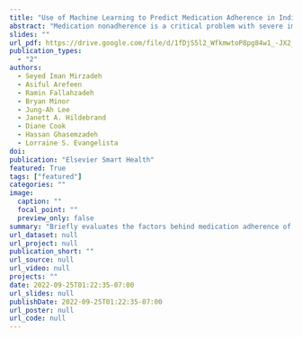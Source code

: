 ```yaml
---
title: "Use of Machine Learning to Predict Medication Adherence in Individuals at Risk for Atherosclerotic Cardiovascular Disease"
abstract: "Medication nonadherence is a critical problem with severe implications in individuals at risk for atherosclerotic cardiovascular disease. Many studies have attempted to predict medication adherence in this population, but few, if any, have been effective in prediction, suggesting that essential risk factors remain unidentified. This study's objective was to (1) establish an accurate prediction model of medication adherence in individuals at risk for atherosclerotic cardiovascular disease and (2) identify significant contributing factors to the predictive accuracy of medication adherence. In particular, we aimed to use only the baseline questionnaire data to assess medication adherence prediction feasibility. A sample of 40 individuals at risk for atherosclerotic cardiovascular disease was recruited for an eight-week feasibility study. After collecting baseline data, we recorded data from a pillbox that sent events to a cloud-based server. Health measures and medication use events were analyzed using machine learning algorithms to identify variables that best predict medication adherence. Our adherence prediction model, based on only the ten most relevant variables, achieved an average error rate of 12.9%. Medication adherence was closely correlated with being encouraged to play an active role in their treatment, having confidence about what to do in an emergency, knowledge about their medications, and having a special person in their life. Our results showed the significance of clinical and psychosocial factors for predicting medication adherence in people at risk for atherosclerotic cardiovascular diseases. Clinicians and researchers can use these factors to stratify individuals to make evidence-based decisions to reduce the risks."
slides: ""
url_pdf: https://drive.google.com/file/d/1fDjS5l2_WfkmwtoP8pg84w1_-JX2_eFa/view?usp=sharing
publication_types:
  - "2"
authors:
  - Seyed Iman Mirzadeh
  - Asiful Arefeen
  - Ramin Fallahzadeh
  - Bryan Minor
  - Jung-Ah Lee
  - Janett A. Hildebrand
  - Diane Cook
  - Hassan Ghasemzadeh
  - Lorraine S. Evangelista
doi: 
publication: "Elsevier Smart Health"
featured: True
tags: ["featured"]
categories: ""
image:
  caption: ""
  focal_point: ""
  preview_only: false
summary: "Briefly evaluates the factors behind medication adherence of patients at risk for atherosclerotic cardiovascular disease."
url_dataset: null
url_project: null
publication_short: ""
url_source: null
url_video: null
projects: ""
date: 2022-09-25T01:22:35-07:00
url_slides: null
publishDate: 2022-09-25T01:22:35-07:00
url_poster: null
url_code: null
---
```

